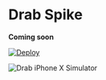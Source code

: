 # Drab Spike

**Coming soon**

[![Deploy](https://www.herokucdn.com/deploy/button.svg)](https://heroku.com/deploy?template=https://github.com/kimlindholm/drab_spike)

![Drab iPhone X Simulator](https://user-images.githubusercontent.com/1413569/32144199-bb62ed8e-bce7-11e7-96fe-56ef343be20e.gif)
